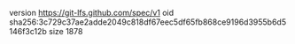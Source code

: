 version https://git-lfs.github.com/spec/v1
oid sha256:3c729c37ae2adde2049c818df67eec5df65fb868ce9196d3955b6d5146f3c12b
size 1878
